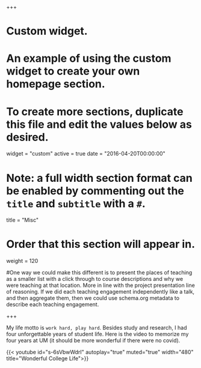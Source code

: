 +++
# Custom widget.
# An example of using the custom widget to create your own homepage section.
# To create more sections, duplicate this file and edit the values below as desired.
widget = "custom"
active = true
date = "2016-04-20T00:00:00"

# Note: a full width section format can be enabled by commenting out the `title` and `subtitle` with a `#`.
title = "Misc"

# Order that this section will appear in.
weight = 120

#One way we could make this different is to present the places of teaching as a smaller list with a click through to course descriptions and why we were teaching at that location. More in line with the project presentation line of reasoning. If we did each teaching engagement independently like a talk, and then aggregate them, then we could use schema.org metadata to describe each teaching engagement.

+++

My life motto is ```work hard, play hard```. Besides study and research, I had four unforgettable years of student life. Here is the video to memorize my four years at UM (it should be more wonderful if there were no covid).  

{{< youtube id="s-6sVbwWdrI" autoplay="true" muted="true" width="480" title="Wonderful College Life">}}

<!-- 3D globe -->

<script type="text/javascript" src="//rf.revolvermaps.com/0/0/6.js?i=5j9hy2nqa4u&amp;m=0&amp;c=0006ff&amp;cr1=ff0000&amp;f=georgia&amp;l=0" async="async"></script>

